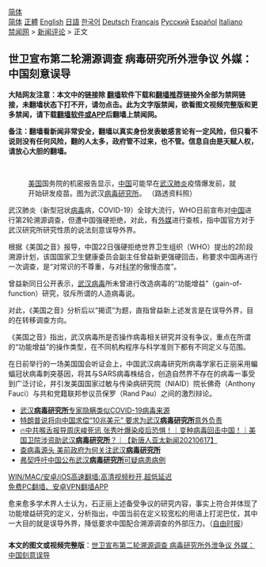  <!-- 面包屑导航 --> <div class="breadcrumb"><!-- GTranslate: https://gtranslate.io/ -->  <div class="switcher notranslate">  <div class="selected">  <a href="#" onclick="return false;"> 简体</a>  </div>  <div class="option">  <a href="https://www.bannedbook.org" onclick="doGTranslate('zh-CN|zh-CN');jQuery('div.switcher div.selected a').html(jQuery(this).html());return false;" title="简体中文" class="nturl selected"> 简体</a>  <a href="https://www.bannedbook.org/zh-tw/" onclick="doGTranslate('zh-CN|zh-TW');jQuery('div.switcher div.selected a').html(jQuery(this).html());return false;" title="繁體中文" class="nturl"> 正體</a>  <a href="https://www.bannedbook.org/en/" onclick="doGTranslate('zh-CN|en');jQuery('div.switcher div.selected a').html(jQuery(this).html());return false;" title="English" class="nturl"> English</a>  <a href="https://www.bannedbook.org/ja/" onclick="doGTranslate('zh-CN|ja');jQuery('div.switcher div.selected a').html(jQuery(this).html());return false;" title="日本語" class="nturl"> 日語</a>  <a href="https://www.bannedbook.org/ko/" onclick="doGTranslate('zh-CN|ko');jQuery('div.switcher div.selected a').html(jQuery(this).html());return false;" title="한국어" class="nturl"> 한국어</a>  <a href="https://www.bannedbook.org/de/" onclick="doGTranslate('zh-CN|de');jQuery('div.switcher div.selected a').html(jQuery(this).html());return false;" title="Deutsch" class="nturl"> Deutsch</a>  <a href="https://www.bannedbook.org/fr/" onclick="doGTranslate('zh-CN|fr');jQuery('div.switcher div.selected a').html(jQuery(this).html());return false;" title="Français" class="nturl"> Français</a>  <a href="https://www.bannedbook.org/ru/" onclick="doGTranslate('zh-CN|ru');jQuery('div.switcher div.selected a').html(jQuery(this).html());return false;" title="Русский" class="nturl"> Русский</a>  <a href="https://www.bannedbook.org/es/" onclick="doGTranslate('zh-CN|es');jQuery('div.switcher div.selected a').html(jQuery(this).html());return false;" title="Español" class="nturl"> Español</a>  <a href="https://www.bannedbook.org/it/" onclick="doGTranslate('zh-CN|it');jQuery('div.switcher div.selected a').html(jQuery(this).html());return false;" title="Italiano" class="nturl"> Italiano</a>  </div>  </div>      <div class='breadcrumb-sub'><!-- Breadcrumb NavXT 6.3.0 --> <a href="https://www.bannedbook.org/" class="home">禁闻网</a> &gt; <a href="https://www.bannedbook.org/bnews/comments/" class="category">新闻评论</a> &gt; 正文</div></div><h2>世卫宣布第二轮溯源调查 病毒研究所外泄争议 外媒：中国刻意误导</h2> <p class="notice"><b>大陆网友注意：本文中的链接除 <a href="https://github.com/bannedbook/fanqiang" >翻墙</a>软件下载和<a href="https://github.com/killgcd/justmysocks/blob/master/README.md">翻墙推荐</a>链接外全部为禁网链接，未翻墙状态下打不开，请勿点击。此为文字版禁闻，欲看图文视频完整版和更多禁闻，请下载<a href="https://github.com/bannedbook/fanqiang">翻墙软件或APP</a>后翻墙上禁闻网。</p><p>备注：翻墙看新闻非常安全，翻墙以真实身份发表敏感言论有一定风险，但只看不说则没有任何风险，翻的人太多，政府管不过来，也不管。信息自由是天赋人权，请放心大胆的翻墙。</b></p>  <div class="entry"> <br /> <figure><a href="https://i1.wp.com/upload-images-bucket-v64rleca837do.s3.eu-west-1.amazonaws.com/wp-content/uploads/2021/06/08124638/phpnLXeBd.jpg?fit=800%2C533&#038;ssl=1" data-caption="美国国务院的机密报告显示，中国可能早在武汉肺炎疫情爆发前，就开始研发疫苗。图为武汉病毒研究所。 （路透资料照） "></a><figcaption class="wp-caption-text"><a href="https://www.bannedbook.org/bnews/tag/%e7%be%8e%e5%9b%bd/" class="st_tag internal_tag" rel="tag" title="标签 美国 下的日志">美国</a>国务院的机密报告显示，<a href="https://www.bannedbook.org/bnews/tag/%E4%B8%AD%E5%9B%BD/" class="st_tag internal_tag" rel="tag" title="标签 中国 下的日志">中国</a>可能早在<a href="https://www.bannedbook.org/bnews/tag/%e6%ad%a6%e6%b1%89/" class="st_tag internal_tag" rel="tag" title="标签 武汉 下的日志">武汉</a><a href="https://www.bannedbook.org/bnews/tag/%e8%82%ba%e7%82%8e/" class="st_tag internal_tag" rel="tag" title="标签 肺炎 下的日志">肺炎</a>疫情爆发前，就开始研发疫苗。图为武汉<a href="https://www.bannedbook.org/bnews/tag/%E7%97%85%E6%AF%92%E7%A0%94%E7%A9%B6%E6%89%80/" class="st_tag internal_tag" rel="tag" title="标签 病毒研究所 下的日志">病毒研究所</a>。 （路透资料照） </figcaption></figure> <p>武汉肺炎（新型冠状<a href="https://www.bannedbook.org/bnews/tag/%e7%97%85%e6%af%92/" class="st_tag internal_tag" rel="tag" title="标签 病毒 下的日志">病毒</a>病，COVID-19）全球大流行，WHO日前宣布对<span class='wp_keywordlink_affiliate'><a href="https://www.bannedbook.org/" title="中国" target="_blank">中国</a></span>进行第2轮溯源调查，但遭中国强硬拒绝，对此，有<a href="https://www.bannedbook.org/bnews/tag/%e5%a4%96%e5%aa%92/" class="st_tag internal_tag" rel="tag" title="标签 外媒 下的日志">外媒</a>进行查核，指中国官方对于武汉研究所研究性质的说法刻意误导外界。</p> <p>根据《美国之音》报导，中国22日强硬拒绝世界卫生组织（WHO）提出的2阶段溯源计划，该国国家卫生健康委员会副主任曾益新更强硬回击，称要求中国再进行一次调查，是“对常识的不尊重，与对<span class='wp_keywordlink'><a href="https://www.bannedbook.org/forum11/topic309.html" title="禁片：“科学”的棍子" target="_blank">科学</a></span>的傲慢态度”。</p>  <p>曾益新同日公开表示，<a href="https://www.bannedbook.org/bnews/tag/%e6%ad%a6%e6%b1%89%e7%97%85%e6%af%92/" class="st_tag internal_tag" rel="tag" title="标签 武汉病毒 下的日志">武汉病毒</a>所未曾进行改造病毒的“功能增益”（gain-of-function）研究，驳斥所谓的人造病毒说。</p> <p>对此，《美国之音》分析后以“揭谎”为题，直指曾益新上述发言是在误导外界，目的在转移调查方向。</p>  <p>《美国之音》指出，武汉病毒所是否操作病毒相关研究并没有争议，重点在所谓的“功能增益”的操作类型，在不同机构程序与科学准则下都有不同定义与范围。</p> <p>在日前举行的一场美国国会听证会上，中国武汉病毒研究所病毒学家石正丽采用蝙蝠冠状病毒刺突基因，将其与SARS病毒株结合，创造自然界不存在的病毒一事受到广泛讨论，并引发美国国家过敏与传染病研究院（NIAID）院长佛奇（Anthony Fauci）与共和党籍联邦参议员保罗（Rand Pau）之间的激烈辩论。</p>  <ul class='op-related-articles' title='相关阅读'> <li><a href='https://www.bannedbook.org/bnews/cnnews/20210629/1576709.html' target='_blank'>武汉<b>病毒研究所</b>专家隐瞒类似COVID-19病毒来源</a></li> <li><a href='https://www.bannedbook.org/bnews/worldnews/usa/20210620/1570775.html' target='_blank'>特朗普说将向中国求偿“10兆美元” 要求为武汉<b>病毒研究所</b>意外负责</a></li> <li><a href='https://www.bannedbook.org/bnews/taiwannews/20210617/1568856.html' target='_blank'>🔥中共喉舌报导周庆峻死讯 张秀叶爆染疫后恐惧！｜变种病毒回击中国！｜美国卫院涉资助武汉<b>病毒研究所</b>？｜【新唐人亚太新闻20210617】</a></li> <li><a href='https://www.bannedbook.org/bnews/comments/20210606/1561225.html' target='_blank'>查病毒源头 美前政府为何关注武汉<b>病毒研究所</b></a></li> <li><a href='https://www.bannedbook.org/bnews/worldnews/usa/20210605/1560909.html' target='_blank'>弗契呼吁中国公布武汉<b>病毒研究所</b>可疑病患病例</a></li> </ul> <p class="texttj"> <a href="https://github.com/bannedbook/fanqiang/wiki/V2ray%E6%9C%BA%E5%9C%BA" target="_blank">WIN/MAC/安卓/iOS高速翻墙:高清视频秒开,超低延迟</a><br/> <a href="https://github.com/bannedbook/fanqiang/wiki/%E7%A6%81%E9%97%BB%E7%BD%91%E5%AE%89%E5%8D%93%E7%BF%BB%E5%A2%99%E6%96%B0%E9%97%BBAPP" target="_blank">免费PC翻墙、安卓VPN翻墙APP</a></p><p>愈来愈多学术界人士认为，石正丽上述备受争议的研究内容，事实上符合并体现了功能增益研究的定义，分析指出，中国当前在定义较宽松的用语上打泥巴仗，其中一大目的就是误导外界，降低要求中国配合溯源调查的外部压力。（<a href="https://news.ltn.com.tw/news/world/breakingnews/3618847">自由时报</a>）</p> <a name='sharetosocial'></a>  <div style="margin-bottom:5px;padding-bottom:5px;clear:both"> <div id="archive-pix-1" class="banner-ads"> <!-- AuctionX Display platform tag START --> <div id="26318x728x90x621x_ADSLOT2" clicktrack="%%CLICK_URL_ESC%%"></div> <!-- AuctionX Display platform tag END --> </div> <div id="archive-pix-2" class="banner-ads"> <!-- AuctionX Display platform tag START --> <div id="26315x300x250x621x_ADSLOT2" clicktrack="%%CLICK_URL_ESC%%"></div> <!-- AuctionX Display platform tag END --> </div> </div>  <div id="archive-pix-1" class="banner-ads"> <!-- AuctionX Display platform tag START --> <div id="26318x728x90x621x_ADSLOT3" clicktrack="%%CLICK_URL_ESC%%"></div> <!-- AuctionX Display platform tag END --> </div> <div><b>本文的图文或视频完整版</b>：<a href='https://www.bannedbook.org/bnews/comments/20210728/1595752.html'>世卫宣布第二轮溯源调查 病毒研究所外泄争议 外媒：中国刻意误导</a></div>  </div><!--END ENTRY--> 